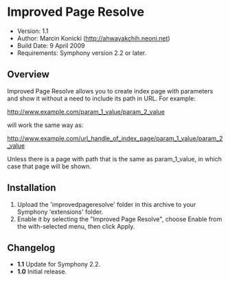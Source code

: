 # Improved Page Resolve

- Version: 1.1
- Author: Marcin Konicki (http://ahwayakchih.neoni.net)
- Build Date: 9 April 2009
- Requirements: Symphony version 2.2 or later.

## Overview

Improved Page Resolve allows you to create index page with parameters and show it without a need to include its path in URL.
For example:

http://www.example.com/param_1_value/param_2_value

will work the same way as:

http://www.example.com/url_handle_of_index_page/param_1_value/param_2_value

Unless there is a page with path that is the same as param_1_value, in which case that page will be shown.

## Installation

1. Upload the 'improvedpageresolve' folder in this archive to your Symphony 'extensions' folder.
2. Enable it by selecting the "Improved Page Resolve", choose Enable from the with-selected menu, then click Apply.

## Changelog

- **1.1** Update for Symphony 2.2.
- **1.0** Initial release.



